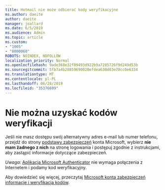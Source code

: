 ```yaml
---
title: Hotmail nie może odbierać kody weryfikacyjne
ms.author: daeite
author: daeite
manager: joallard
ms.date: 6/5/2019
ms.audience: Admin
ms.topic: article
ms.custom:
- "1005"
- "8000060"
ROBOTS: NOINDEX, NOFOLLOW
localization_priority: Normal
ms.openlocfilehash: 9ade368e32f89493d922b9a7285726f9d249d53b
ms.sourcegitcommit: 5fb7a4b28859690020efdea630d03e70cc0e6334
ms.translationtype: MT
ms.contentlocale: pl-PL
ms.lasthandoff: 06/28/2019
ms.locfileid: "35376699"
---
```

# <a name="cant-get-verification-codes"></a>Nie można uzyskać kodów weryfikacji

Jeśli nie masz dostępu swój alternatywny adres e-mail lub numer telefonu, przejdź do strony [podstawy zabezpieczeń](https://account.microsoft.com/security) konta Microsoft, wybierz **nie mam żadnego z nich** na stronę logowania i postępuj zgodnie z instrukcjami, aby zastąpić informacje dotyczące zabezpieczeń.

*Uwaga:* [Aplikacja Microsoft Authenticator](https://go.microsoft.com/fwlink/?linkid=2016117) nie wymaga połączenia z Internetem i podamy kod weryfikacyjny.

Aby dowiedzieć się więcej, przeczytaj [Microsoft konta zabezpieczeń informacje i weryfikacja kodów](https://support.microsoft.com/help/12428/).